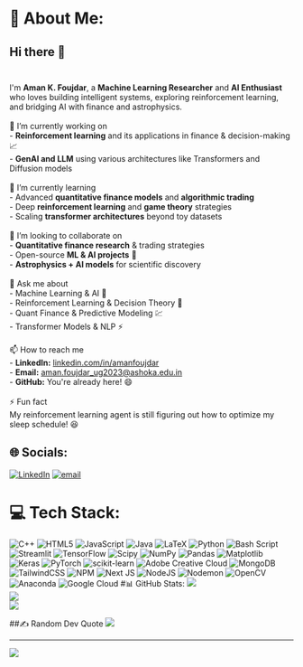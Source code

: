 # 💫 About Me:
## Hi there 👋  <br><br>
I'm **Aman K. Foujdar**, a **Machine Learning Researcher** and **AI Enthusiast** who loves building intelligent systems, exploring reinforcement learning, and bridging AI with finance and astrophysics.  <br><br> 🔭 I’m currently working on  <br>- **Reinforcement learning** and its applications in finance & decision-making 📈  <br>- **GenAI and LLM** using various architectures like Transformers and Diffusion models<br><br> 🌱 I’m currently learning  <br>- Advanced **quantitative finance models** and **algorithmic trading**  <br>- Deep **reinforcement learning** and **game theory** strategies  <br>- Scaling **transformer architectures** beyond toy datasets  <br><br>👯 I’m looking to collaborate on  <br>- **Quantitative finance research** & trading strategies  <br>- Open-source **ML & AI projects** 🤖  <br>- **Astrophysics + AI models** for scientific discovery  <br><br>💬 Ask me about  <br>- Machine Learning & AI 🧠  <br>- Reinforcement Learning & Decision Theory 🎯  <br>- Quant Finance & Predictive Modeling 💹  <br>- Transformer Models & NLP ⚡  <br><br>📫 How to reach me  <br>- **LinkedIn:** [linkedin.com/in/amanfoujdar](https://www.linkedin.com/in/amanfoujdar/)  <br>- **Email:** aman.foujdar_ug2023@ashoka.edu.in  <br>- **GitHub:** You're already here! 😄  <br><br>⚡ Fun fact  <br>My reinforcement learning agent is still figuring out how to optimize my sleep schedule! 😆 


## 🌐 Socials:
[![LinkedIn](https://img.shields.io/badge/LinkedIn-%230077B5.svg?logo=linkedin&logoColor=white)](https://linkedin.com/in/amanfoujdar) [![email](https://img.shields.io/badge/Email-D14836?logo=gmail&logoColor=white)](mailto:akfaujdar2080@gmail.com) 

# 💻 Tech Stack:
![C++](https://img.shields.io/badge/c++-%2300599C.svg?style=for-the-badge&logo=c%2B%2B&logoColor=white) ![HTML5](https://img.shields.io/badge/html5-%23E34F26.svg?style=for-the-badge&logo=html5&logoColor=white) ![JavaScript](https://img.shields.io/badge/javascript-%23323330.svg?style=for-the-badge&logo=javascript&logoColor=%23F7DF1E) ![Java](https://img.shields.io/badge/java-%23ED8B00.svg?style=for-the-badge&logo=openjdk&logoColor=white) ![LaTeX](https://img.shields.io/badge/latex-%23008080.svg?style=for-the-badge&logo=latex&logoColor=white) ![Python](https://img.shields.io/badge/python-3670A0?style=for-the-badge&logo=python&logoColor=ffdd54) ![Bash Script](https://img.shields.io/badge/bash_script-%23121011.svg?style=for-the-badge&logo=gnu-bash&logoColor=white) ![Streamlit](https://img.shields.io/badge/Streamlit-%23FE4B4B.svg?style=for-the-badge&logo=streamlit&logoColor=white) ![TensorFlow](https://img.shields.io/badge/TensorFlow-%23FF6F00.svg?style=for-the-badge&logo=TensorFlow&logoColor=white) ![Scipy](https://img.shields.io/badge/SciPy-%230C55A5.svg?style=for-the-badge&logo=scipy&logoColor=%white) ![NumPy](https://img.shields.io/badge/numpy-%23013243.svg?style=for-the-badge&logo=numpy&logoColor=white) ![Pandas](https://img.shields.io/badge/pandas-%23150458.svg?style=for-the-badge&logo=pandas&logoColor=white) ![Matplotlib](https://img.shields.io/badge/Matplotlib-%23ffffff.svg?style=for-the-badge&logo=Matplotlib&logoColor=black) ![Keras](https://img.shields.io/badge/Keras-%23D00000.svg?style=for-the-badge&logo=Keras&logoColor=white) ![PyTorch](https://img.shields.io/badge/PyTorch-%23EE4C2C.svg?style=for-the-badge&logo=PyTorch&logoColor=white) ![scikit-learn](https://img.shields.io/badge/scikit--learn-%23F7931E.svg?style=for-the-badge&logo=scikit-learn&logoColor=white) ![Adobe Creative Cloud](https://img.shields.io/badge/Adobe%20Creative%20Cloud-DA1F26.svg?style=for-the-badge&logo=Adobe%20Creative%20Cloud&logoColor=white) ![MongoDB](https://img.shields.io/badge/MongoDB-%234ea94b.svg?style=for-the-badge&logo=mongodb&logoColor=white) ![TailwindCSS](https://img.shields.io/badge/tailwindcss-%2338B2AC.svg?style=for-the-badge&logo=tailwind-css&logoColor=white) ![NPM](https://img.shields.io/badge/NPM-%23CB3837.svg?style=for-the-badge&logo=npm&logoColor=white) ![Next JS](https://img.shields.io/badge/Next-black?style=for-the-badge&logo=next.js&logoColor=white) ![NodeJS](https://img.shields.io/badge/node.js-6DA55F?style=for-the-badge&logo=node.js&logoColor=white) ![Nodemon](https://img.shields.io/badge/NODEMON-%23323330.svg?style=for-the-badge&logo=nodemon&logoColor=%BBDEAD) ![OpenCV](https://img.shields.io/badge/opencv-%23white.svg?style=for-the-badge&logo=opencv&logoColor=white) ![Anaconda](https://img.shields.io/badge/Anaconda-%2344A833.svg?style=for-the-badge&logo=anaconda&logoColor=white) ![Google Cloud](https://img.shields.io/badge/GoogleCloud-%234285F4.svg?style=for-the-badge&logo=google-cloud&logoColor=white)
#📊 GitHub Stats:
![](https://github-readme-stats.vercel.app/api?username=alwaysafoujdar&theme=gotham&hide_border=true&include_all_commits=true&count_private=false)<br/>
![](https://nirzak-streak-stats.vercel.app/?user=alwaysafoujdar&theme=gotham&hide_border=true)<br/>
![](https://github-readme-stats.vercel.app/api/top-langs/?username=alwaysafoujdar&theme=gotham&hide_border=true&include_all_commits=true&count_private=false&layout=compact)


##✍️ Random Dev Quote
![](https://quotes-github-readme.vercel.app/api?type=horizontal&theme=radical)

---
[![](https://visitcount.itsvg.in/api?id=alwaysafoujdar&icon=0&color=0)](https://visitcount.itsvg.in)

<!-- Proudly created with GPRM ( https://gprm.itsvg.in ) -->
